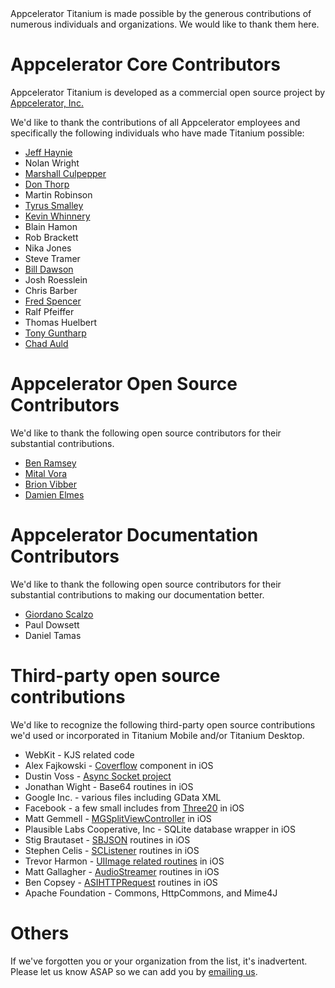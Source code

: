 <summary>
    Appcelerator Titanium is made possible by the generous contributions of numerous individuals and organizations.  We would like to thank them here. 
</summary>

# Appcelerator Core Contributors

Appcelerator Titanium is developed as a commercial open source project by [Appcelerator, Inc.](http://www.appcelerator.com)

We'd like to thank the contributions of all Appcelerator employees and specifically the following individuals who have made Titanium possible:

* [Jeff Haynie](http://blog.jeffhaynie.us)
* Nolan Wright
* [Marshall Culpepper](http://www.arcaner.com/)
* [Don Thorp](http://donthorp.net/)
* Martin Robinson
* [Tyrus Smalley](http://www.tyrussmalley.com/)
* [Kevin Whinnery](http://kevinwhinnery.com/)
* Blain Hamon
* Rob Brackett
* Nika Jones
* Steve Tramer
* [Bill Dawson](http://www.billdawson.com/)
* Josh Roesslein
* Chris Barber
* [Fred Spencer](http://www.anovice.com/)
* Ralf Pfeiffer
* Thomas Huelbert
* [Tony Guntharp](http://fusion94.org)
* [Chad Auld](http://opensourcepenguin.net)


# Appcelerator Open Source Contributors

We'd like to thank the following open source contributors for their substantial contributions.

* [Ben Ramsey](http://benramsey.com/)
* [Mital Vora](http://mitalvora.blogspot.com/)
* [Brion Vibber](http://brionv.com/)
* [Damien Elmes](http://ichi2.net/)


# Appcelerator Documentation Contributors

We'd like to thank the following open source contributors for their substantial contributions to making our documentation better.

* [Giordano Scalzo](http://http://giordano.scalzo.biz)
* Paul Dowsett
* Daniel Tamas


# Third-party open source contributions

We'd like to recognize the following third-party open source contributions we'd used or incorporated in Titanium Mobile and/or Titanium Desktop.

* WebKit - KJS related code
* Alex Fajkowski - [Coverflow](http://fajkowski.com/blog/2009/08/02/openflow-a-coverflow-api-replacement-for-the-iphone/) component in iOS
* Dustin Voss - [Async Socket project](http://code.google.com/p/cocoaasyncsocket/)
* Jonathan Wight - Base64 routines in iOS
* Google Inc. - various files including GData XML
* Facebook - a few small includes from [Three20](http://github.com/facebook/three20) in iOS
* Matt Gemmell - [MGSplitViewController](http://github.com/mattgemmell/MGSplitViewController) in iOS
* Plausible Labs Cooperative, Inc - SQLite database wrapper in iOS
* Stig Brautaset - [SBJSON](http://code.google.com/p/json-framework/) routines in iOS
* Stephen Celis - [SCListener](http://github.com/stephencelis/sc_listener) routines in iOS
* Trevor Harmon - [UIImage related routines](http://vocaro.com/trevor/blog/2009/10/12/resize-a-uiimage-the-right-way/) in iOS
* Matt Gallagher - [AudioStreamer](http://github.com/mattgallagher/AudioStreamer) routines in iOS
* Ben Copsey - [ASIHTTPRequest](http://allseeing-i.com/ASIHTTPRequest/) routines in iOS
* Apache Foundation - Commons, HttpCommons, and Mime4J


# Others

If we've forgotten you or your organization from the list, it's inadvertent. Please let us know ASAP so we can add you by [emailing us](mailto:docs@appcelerator.com).

